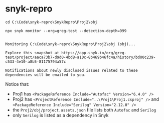 # snyk-repro

```
cd C:\Code\snyk-repro\SnykRepro\Proj2\obj

npx snyk monitor --org=greg-test --detection-depth=999


Monitoring C:\Code\snyk-repro\SnykRepro\Proj2\obj (obj)...

Explore this snapshot at https://app.snyk.io/org/greg-test/project/aaca73b7-d9d0-4bd8-a10c-8b469b46fc4a/history/bd00c239-c533-4e10-a8b5-81175794a57c

Notifications about newly disclosed issues related to these dependencies will be emailed to you.
```

Notice that:
- Proj1 has `<PackageReference Include="Autofac" Version="6.4.0" />`
- Proj2 has `<ProjectReference Include="..\Proj1\Proj1.csproj" />` and `<PackageReference Include="Serilog" Version="2.12.0" />`
- the `Proj2/obj/project.assets.json` file lists both `Autofac` and `Serilog`
- only `Serilog` is listed as a dependency in Snyk

